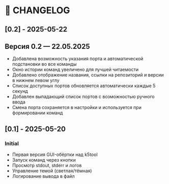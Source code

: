 # 📄 CHANGELOG

## [0.2] - 2025-05-22

## Версия 0.2 — 22.05.2025
- Добавлена возможность указания порта и автоматической подстановки во все команды
- Окно истории команд увеличено для лучшей читаемости
- Добавлено отображение названия, ссылки на репозиторий и версии в нижнем левом углу
- Список доступных портов обновляется автоматически каждые 5 секунд
- Добавлен выпадающий список портов с возможностью ручного ввода
- Смена порта сохраняется в настройки и используется при формировании команд

## [0.1] - 2025-05-20
### Initial
- Первая версия GUI-обёртки над k5tool
- Запуск команд через кнопки
- Просмотр stdout, stderr и логов
- Управление темой (светлая/тёмная)
- Логирование вывода в файл
